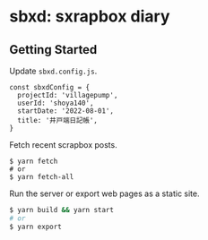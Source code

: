 # sbxd: sxrapbox diary

## Getting Started

Update `sbxd.config.js`.

```
const sbxdConfig = {
  projectId: 'villagepump',
  userId: 'shoya140',
  startDate: '2022-08-01',
  title: '井戸端日記帳',
}
```

Fetch recent scrapbox posts.

```
$ yarn fetch
# or
$ yarn fetch-all
```

Run the server or export web pages as a static site.

```bash
$ yarn build && yarn start
# or
$ yarn export
```
